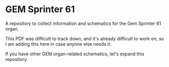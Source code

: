 # GEM Sprinter 61
A repository to collect information and schematics for the Gem Sprinter 61 organ.

This PDF was difficult to track down, and it's already difficult to work on, so I am adding this here in case anyone else needs it.

If you have other GEM organ-related schematics, let's expand this repository.
